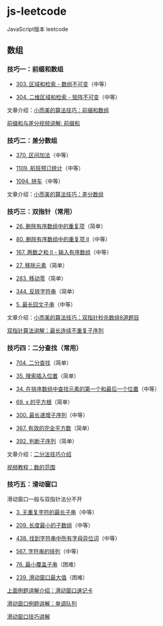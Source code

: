 # js-leetcode
JavaScript版本 leetcode

## 数组
### 技巧一：前缀和数组
- [303. 区域和检索 - 数组不可变](https://leetcode-cn.com/problems/range-sum-query-immutable/)（中等）

- [304. 二维区域和检索 - 矩阵不可变](https://leetcode-cn.com/problems/range-sum-query-2d-immutable/)（中等）

文章介绍：[小而美的算法技巧：前缀和数组](https://mp.weixin.qq.com/s/EwAH3JDs5WFO6-LFmI3-2Q)

[前缀和与差分视频讲解:  前缀和](https://www.acwing.com/activity/content/problem/content/829/)

### 技巧二：差分数组
- [370. 区间加法](https://leetcode-cn.com/problems/range-addition/)（中等）

- [1109. 航班预订统计](https://leetcode-cn.com/problems/corporate-flight-bookings/)（中等）

- [1094. 拼车](https://leetcode-cn.com/problems/car-pooling/)（中等）

文章介绍：[小而美的算法技巧：差分数组](https://mp.weixin.qq.com/s/123QujqVn3--gyeZRhxR-A)

### 技巧三：双指针（常用）
- [26. 删除有序数组中的重复项](https://leetcode-cn.com/problems/remove-duplicates-from-sorted-array/)（简单）

- [80. 删除有序数组中的重复项 II](https://leetcode-cn.com/problems/remove-duplicates-from-sorted-array-ii/)（中等）

- [167. 两数之和 II - 输入有序数组](https://leetcode-cn.com/problems/two-sum-ii-input-array-is-sorted/)（中等）

- [27. 移除元素](https://leetcode-cn.com/problems/remove-element/)（简单）

- [283. 移动零](https://leetcode-cn.com/problems/move-zeroes/)（简单）

- [344. 反转字符串](https://leetcode-cn.com/problems/reverse-string/)（简单）

- [5. 最长回文子串](https://leetcode-cn.com/problems/longest-palindromic-substring/)（中等）

文章介绍：[小而美的算法技巧：双指针秒杀数组8道题目](https://mp.weixin.qq.com/s/Z-oYzx9O1pjiym6HtKqGIQ)

[双指针算法讲解：最长连续不重复子序列](https://www.acwing.com/activity/content/problem/content/829/)

### 技巧四：二分查找（常用）
- [704. 二分查找](https://leetcode-cn.com/problems/binary-search/)（简单）

- [35. 搜索插入位置](https://leetcode-cn.com/problems/search-insert-position/)（简单）

- [34. 在排序数组中查找元素的第一个和最后一个位置](https://leetcode-cn.com/problems/find-first-and-last-position-of-element-in-sorted-array/)（中等）

- [69. x 的平方根](https://leetcode-cn.com/problems/sqrtx/)（简单）

- [300. 最长递增子序列](https://leetcode-cn.com/problems/longest-increasing-subsequence/)（中等）

- [367. 有效的完全平方数](https://leetcode-cn.com/problems/valid-perfect-square/)（简单）

- [392. 判断子序列](https://leetcode-cn.com/problems/is-subsequence/)（简单）

文章介绍：[二分法技巧介绍](https://mp.weixin.qq.com/s/M1KfTfNlu4OCK8i9PSAmug)

[视频教程：数的范围](https://www.acwing.com/activity/content/problem/content/823/)

### 技巧五：滑动窗口
滑动窗口一般与双指针法分不开

- [3. 无重复字符的最长子串](https://leetcode-cn.com/problems/longest-substring-without-repeating-characters/)（中等）

- [209. 长度最小的子数组](https://leetcode-cn.com/problems/minimum-size-subarray-sum/)（中等）

- [438. 找到字符串中所有字母异位词](https://leetcode-cn.com/problems/find-all-anagrams-in-a-string/)（中等）

- [567. 字符串的排列](https://leetcode-cn.com/problems/permutation-in-string/)（中等）

- [76. 最小覆盖子串](https://leetcode-cn.com/problems/minimum-window-substring/)（困难）

- [239. 滑动窗口最大值](https://leetcode-cn.com/problems/sliding-window-maximum/)（困难）

[上面例题讲解介绍：滑动窗口速记卡](https://mp.weixin.qq.com/mp/appmsgalbum?action=getalbum&__biz=MzAxODQxMDM0Mw==&scene=1&album_id=2164991053991411713&count=3#wechat_redirect)

[滑动窗口例题讲解：单调队列](https://www.acwing.com/activity/content/problem/content/868/)

[滑动窗口技巧讲解](https://mp.weixin.qq.com/s/ioKXTMZufDECBUwRRp3zaA)
